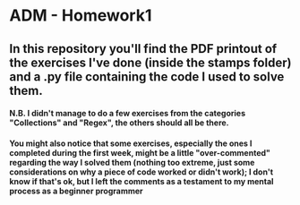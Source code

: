# ADM - Homework1

## In this repository you'll find the PDF printout of the exercises I've done (inside the stamps folder) and a .py file containing the code I used to solve them. 
#### N.B. I didn't manage to do a few exercises from the categories "Collections" and "Regex", the others should all be there.
#### You might also notice that some exercises, especially the ones I completed during the first week, might be a little "over-commented" regarding the way I solved them (nothing too extreme, just some considerations on why a piece of code worked or didn't work); I don't know if that's ok, but I left the comments as a testament to my mental process as a beginner programmer
